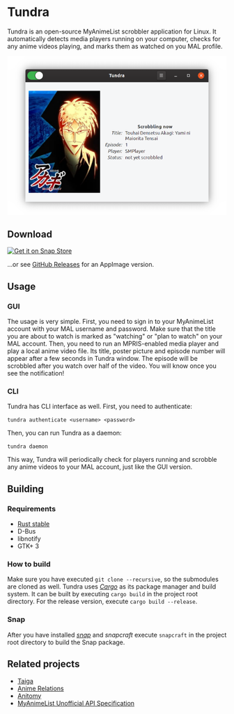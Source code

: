# Tundra
Tundra is an open-source MyAnimeList scrobbler application for Linux. It automatically detects media players running on your computer, checks for any anime videos playing, and marks them as watched on you MAL profile.

![Screenshot of Tundra](data/screenshot1.png)

## Download
[![Get it on Snap Store](https://snapcraft.io/static/images/badges/en/snap-store-black.svg)](https://snapcraft.io/tundra)

...or see [GitHub Releases](https://github.com/m4tx/tundra/releases) for an AppImage version.

## Usage

### GUI
The usage is very simple. First, you need to sign in to your MyAnimeList account with your MAL username and password. Make sure that the title you are about to watch is marked as "watching" or "plan to watch" on your MAL account. Then, you need to run an MPRIS-enabled media player and play a local anime video file. Its title, poster picture and episode number will appear after a few seconds in Tundra window. The episode will be scrobbled after you watch over half of the video. You will know once you see the notification!

### CLI
Tundra has CLI interface as well. First, you need to authenticate:

```
tundra authenticate <username> <password>
```

Then, you can run Tundra as a daemon:

```
tundra daemon
```

This way, Tundra will periodically check for players running and scrobble any anime videos to your MAL account, just like the GUI version. 

## Building
### Requirements
* [Rust stable](https://www.rust-lang.org/)
* D-Bus
* libnotify
* GTK+ 3

### How to build
Make sure you have executed `git clone --recursive`, so the submodules are cloned as well. Tundra uses [*Cargo*](https://doc.rust-lang.org/cargo/) as its package manager and build system. It can be built by executing `cargo build` in the project root directory. For the release version, execute `cargo build --release`.

### Snap
After you have installed [*snap*](https://snapcraft.io/) and *snapcraft* execute `snapcraft` in the project root directory to build the Snap package.

## Related projects
* [Taiga](https://github.com/erengy/taiga)
* [Anime Relations](https://github.com/erengy/anime-relations)
* [Anitomy](https://github.com/erengy/anitomy)
* [MyAnimeList Unofficial API Specification](https://github.com/SuperMarcus/myanimelist-api-specification)

